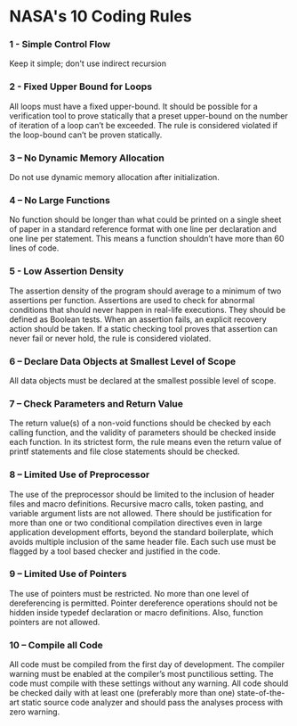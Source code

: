 # NASA's 10 Coding Rules

### 1 - Simple Control Flow
Keep it simple; don't use indirect recursion

### 2 - Fixed Upper Bound for Loops
All loops must have a fixed upper-bound. It should be possible for a verification tool to prove statically that a preset upper-bound on the number of iteration of a loop can’t be exceeded.
The rule is considered violated if the loop-bound can’t be proven statically.

### 3 – No Dynamic Memory Allocation
Do not use dynamic memory allocation after initialization.

### 4 – No Large Functions
No function should be longer than what could be printed on a single sheet of paper in a standard reference format with one line per declaration and one line per statement. This means a function shouldn’t have more than 60 lines of code.

### 5 - Low Assertion Density
The assertion density of the program should average to a minimum of two assertions per function. Assertions are used to check for abnormal conditions that should never happen in real-life executions. They should be defined as Boolean tests. When an assertion fails, an explicit recovery action should be taken.
If a static checking tool proves that assertion can never fail or never hold, the rule is considered violated.

### 6 – Declare Data Objects at Smallest Level of Scope
All data objects must be declared at the smallest possible level of scope.

### 7 – Check Parameters and Return Value
The return value(s) of a non-void functions should be checked by each calling function, and the validity of parameters should be checked inside each function.
In its strictest form, the rule means even the return value of printf statements and file close statements should be checked.

### 8 – Limited Use of Preprocessor
The use of the preprocessor should be limited to the inclusion of header files and macro definitions. Recursive macro calls, token pasting, and variable argument lists are not allowed. There should be justification for more than one or two conditional compilation directives even in large application development efforts, beyond the standard boilerplate, which avoids multiple inclusion of the same header file. Each such use must be flagged by a tool based checker and justified in the code.

### 9 – Limited Use of Pointers
The use of pointers must be restricted. No more than one level of dereferencing is permitted. Pointer dereference operations should not be hidden inside typedef declaration or macro definitions. Also, function pointers are not allowed.

### 10 – Compile all Code
All code must be compiled from the first day of development. The compiler warning must be enabled at the compiler’s most punctilious setting. The code must compile with these settings without any warning.
All code should be checked daily with at least one (preferably more than one) state-of-the-art static source code analyzer and should pass the analyses process with zero warning. 
